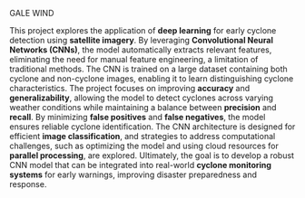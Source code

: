 GALE WIND


This project explores the application of **deep learning** for early cyclone detection using **satellite imagery**. 
By leveraging **Convolutional Neural Networks (CNNs)**, the model automatically extracts relevant features, eliminating the need for manual feature engineering, 
a limitation of traditional methods. 
The CNN is trained on a large dataset containing both cyclone and non-cyclone images, enabling it to learn distinguishing cyclone characteristics. 
The project focuses on improving **accuracy** and **generalizability**, 
allowing the model to detect cyclones across varying weather conditions while maintaining a balance between **precision** and **recall**. 
By minimizing **false positives** and **false negatives**, 
the model ensures reliable cyclone identification. 
The CNN architecture is designed for efficient **image classification**, 
and strategies to address computational challenges, such as optimizing the model and using cloud resources for **parallel processing**, 
are explored. Ultimately, the goal is to develop a robust CNN model that can be integrated into real-world **cyclone monitoring systems** for early warnings, 
improving disaster preparedness and response.
